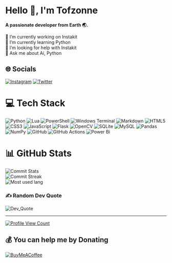 # Hello 👋, I'm Tofzonne

**A passionate developer from Earth 🌏.**

🔭 I’m currently working on Instakit<br>🌱 I’m currently learning Python<br>🤝 I’m looking for help with Instakit<br>💬 Ask me about Ai, Python

## 🌐 Socials

[![Instagram](https://img.shields.io/badge/Instagram-%23E4405F.svg?logo=Instagram&logoColor=white)](https://instagram.com/tofzonne)
[![Twitter](https://img.shields.io/badge/X-black.svg?logo=X&logoColor=white)](https://x.com/tofzonne)

# 💻 Tech Stack

![Python](https://img.shields.io/badge/python-3670A0?style=plastic&logo=python&logoColor=ffdd54)
![Lua](https://img.shields.io/badge/lua-%232C2D72.svg?style=plastic&logo=lua&logoColor=white)
![PowerShell](https://img.shields.io/badge/PowerShell-%235391FE.svg?style=plastic&logo=powershell&logoColor=white)
![Windows Terminal](https://img.shields.io/badge/Windows%20Terminal-%234D4D4D.svg?style=plastic&logo=windows-terminal&logoColor=white)
![Markdown](https://img.shields.io/badge/markdown-%23000000.svg?style=plastic&logo=markdown&logoColor=white)
![HTML5](https://img.shields.io/badge/html5-%23E34F26.svg?style=plastic&logo=html5&logoColor=white)
![CSS3](https://img.shields.io/badge/css3-%231572B6.svg?style=plastic&logo=css3&logoColor=white)
![JavaScript](https://img.shields.io/badge/javascript-%23323330.svg?style=plastic&logo=javascript&logoColor=%23F7DF1E)
![Flask](https://img.shields.io/badge/flask-%23000.svg?style=plastic&logo=flask&logoColor=white)
![OpenCV](https://img.shields.io/badge/opencv-%23white.svg?style=plastic&logo=opencv&logoColor=white)
![SQLite](https://img.shields.io/badge/sqlite-%2307405e.svg?style=plastic&logo=sqlite&logoColor=white)
![MySQL](https://img.shields.io/badge/mysql-4479A1.svg?style=plastic&logo=mysql&logoColor=white)
![Pandas](https://img.shields.io/badge/pandas-%23150458.svg?style=plastic&logo=pandas&logoColor=white)
![NumPy](https://img.shields.io/badge/numpy-%23013243.svg?style=plastic&logo=numpy&logoColor=white)
![GitHub](https://img.shields.io/badge/github-%23121011.svg?style=flat&logo=github&logoColor=white)
![GitHub Actions](https://img.shields.io/badge/github%20actions-%232671E5.svg?style=plastic&logo=githubactions&logoColor=white)
![Power Bi](https://img.shields.io/badge/power_bi-F2C811?style=plastic&logo=powerbi&logoColor=black)

# 📊 GitHub Stats

![Commit Stats](https://github-readme-stats.vercel.app/api?username=tofzonne&show_icons=true&hide=contribs&cache_seconds=86400&theme=tokyonight&rank_icon=github&show=prs_merged)<br/>
![Commit Streak](https://github-readme-streak-stats.herokuapp.com/?user=tofzonne&theme=tokyonight&hide_border=false)<br/>
![Most used lang](https://github-readme-stats.vercel.app/api/top-langs/?username=tofzonne&theme=tokyonight&hide_border=false&include_all_commits=true&count_private=true&layout=compact)

### ✍️ Random Dev Quote

![Dev_Quote](https://quotes-github-readme.vercel.app/api?type=horizontal&theme=tokyonight)

---
[![Profile View Count](https://visitcount.itsvg.in/api?id=tofzonne&icon=10&color=0&label=Profile%20Views&pretty=true)](https://visitcount.itsvg.in)

## 💰 You can help me by Donating

[![BuyMeACoffee](https://img.shields.io/badge/Buy%20Me%20a%20Coffee-ffdd00?style=for-the-badge&logo=buy-me-a-coffee&logoColor=black)](https://buymeacoffee.com/tofzonne)
